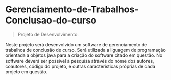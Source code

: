 # Gerenciamento-de-Trabalhos-Conclusao-do-curso

> Projeto de Desenvolvimento.

Neste projeto será desenvolvido um software de gerenciamento de trabalhos de conclusão de curso. Será utilizada a liguagem de programação orientada a objetos java para a criação do software citado em questão. No software deverá ser possível a pesquisa através do nome dos autores, coautores, código do projeto, e outras características próprias de cada projeto em questão.
